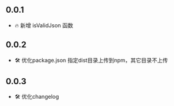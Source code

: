 ## 0.0.1
- 🔥 新增 isValidJson 函数

## 0.0.2
- 🛠 优化package.json 指定dist目录上传到npm，其它目录不上传

## 0.0.3
- 🛠 优化changelog
